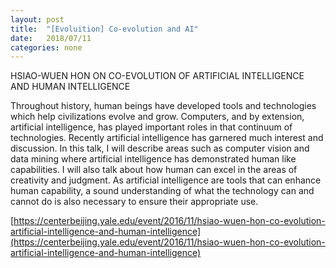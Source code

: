 ```yaml
---
layout: post
title:  "[Evoluition] Co-evolution and AI"
date:   2018/07/11
categories: none
---
```






HSIAO-WUEN HON ON CO-EVOLUTION OF ARTIFICIAL INTELLIGENCE AND HUMAN INTELLIGENCE



Throughout history, human beings have developed tools and technologies which help civilizations evolve and grow. Computers, and by extension, artificial intelligence, has played important roles in that continuum of technologies. Recently artificial intelligence has garnered much interest and discussion. In this talk, I will describe areas such as computer vision and data mining where artificial intelligence has demonstrated human like capabilities. I will also talk about how human can excel in the areas of creativity and judgment. As artificial intelligence are tools that can enhance human capability, a sound understanding of what the technology can and cannot do is also necessary to ensure their appropriate use.



[https://centerbeijing.yale.edu/event/2016/11/hsiao-wuen-hon-co-evolution-artificial-intelligence-and-human-intelligence](https://centerbeijing.yale.edu/event/2016/11/hsiao-wuen-hon-co-evolution-artificial-intelligence-and-human-intelligence)



 

